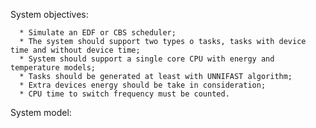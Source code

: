 System objectives:

      * Simulate an EDF or CBS scheduler;
      * The system should support two types o tasks, tasks with device time and without device time;
      * System should support a single core CPU with energy and temperature models;
      * Tasks should be generated at least with UNNIFAST algorithm;
      * Extra devices energy should be take in consideration;
      * CPU time to switch frequency must be counted.


System model: